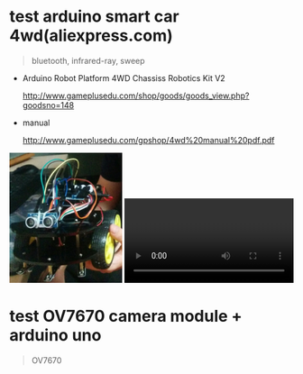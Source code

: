 ﻿
# test arduino smart car 4wd(aliexpress.com)
> bluetooth, infrared-ray, sweep

* Arduino Robot Platform 4WD Chassiss Robotics Kit V2 

  http://www.gameplusedu.com/shop/goods/goods_view.php?goodsno=148


* manual

  http://www.gameplusedu.com/gpshop/4wd%20manual%20pdf.pdf

<img src="https://github.com/yamoe/arduino-test/raw/master/smart-car.jpg" width="200">

<video>
<source src="https://github.com/yamoe/arduino-test/raw/master/smart-car.mp4" type="video/mp4">
</video>
 

# test OV7670 camera module + arduino uno
> OV7670
